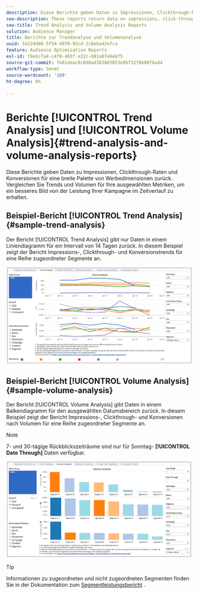 ```yaml
---
description: Diese Berichte geben Daten zu Impressionen, Clickthrough-Raten und Konversionen für eine breite Palette von Werbedimensionen zurück. Vergleichen Sie Trends und Volumen für Ihre ausgewählten Metriken, um ein besseres Bild von der Leistung Ihrer Kampagne im Zeitverlauf zu erhalten.
seo-description: These reports return data on impressions, click-through rates, and conversions for broad range of advertising dimensions. Compare trends and volume for your selected metrics to get a better picture of how your campaign performs over time.
seo-title: Trend Analysis and Volume Analysis Reports
solution: Audience Manager
title: Berichte zur Trendanalyse und Volumenanalyse
uuid: 5d124d80-5f54-4970-92cd-2c8eba42efca
feature: Audience Optimization Reports
exl-id: f8e6c7a4-c4f8-465f-a32c-681a07e6e6f5
source-git-commit: fe01ebac8c0d0ad3630d3853e0bf32f0b00f6a44
workflow-type: tm+mt
source-wordcount: '169'
ht-degree: 0%

---
```


# Berichte [!UICONTROL Trend Analysis] und [!UICONTROL Volume Analysis]{#trend-analysis-and-volume-analysis-reports}

Diese Berichte geben Daten zu Impressionen, Clickthrough-Raten und Konversionen für eine breite Palette von Werbedimensionen zurück. Vergleichen Sie Trends und Volumen für Ihre ausgewählten Metriken, um ein besseres Bild von der Leistung Ihrer Kampagne im Zeitverlauf zu erhalten.

## Beispiel-Bericht [!UICONTROL Trend Analysis] {#sample-trend-analysis}

Der Bericht [!UICONTROL Trend Analysis] gibt nur Daten in einem Liniendiagramm für ein Intervall von 14 Tagen zurück. In diesem Beispiel zeigt der Bericht Impressions-, Clickthrough- und Konversionstrends für eine Reihe zugeordneter Segmente an.

![](assets/trend-analysis.png)

## Beispiel-Bericht [!UICONTROL Volume Analysis] {#sample-volume-analysis}

Der Bericht [!UICONTROL Volume Analysis] gibt Daten in einem Balkendiagramm für den ausgewählten Datumsbereich zurück. In diesem Beispiel zeigt der Bericht Impressions-, Clickthrough- und Konversionen nach Volumen für eine Reihe zugeordneter Segmente an.

>[!NOTE]
>
>7- und 30-tägige Rückblickszeiträume sind nur für Sonntag- **[!UICONTROL Date Through]** Daten verfügbar.

![](assets/volume-analysis.png)

>[!TIP]
>
>Informationen zu zugeordneten und nicht zugeordneten Segmenten finden Sie in der Dokumentation zum [Segmentleistungsbericht](../../../reporting/audience-optimization-reports/aor-advertisers/segment-performance.md) .
